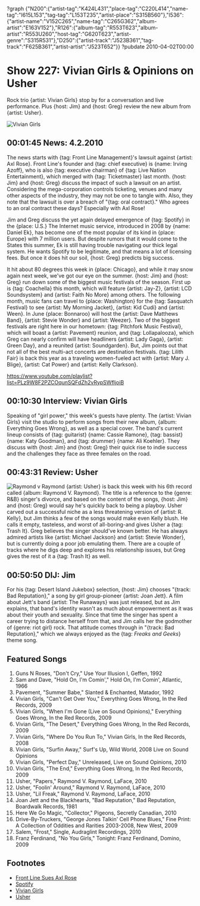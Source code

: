 ?graph {"N200":{"artist-tag":"K424L431","place-tag":"C220L414","name-tag":"I615L153","tag-tag":"L153T235","artist-place":"S315B560"},"I536":{"artist-name":"V152C265","name-tag":"C265G362","album-artist":"E163V152"},"R126":{"album-tag":"R553T623","album-artist":"R553U260","host-tag":"G620T623","artist-genre":"S315R531"},"D250":{"artist-track":"J523B361","tag-track":"F625B361","artist-artist":"J523T652"}}
?pubdate 2010-04-02T00:00

# Show 227: Vivian Girls & Opinions on Usher
Rock trio {artist: Vivian Girls} stop by for a conversation and live performance. Plus {host: Jim} and {host: Greg} review the new album from {artist: Usher}.

![Vivian Girls](http://static.soundopinions.org/images/2010/vivian/1.jpg)

## 00:01:45 News: 4.2.2010
The news starts with {tag: Front Line Management}'s lawsuit against {artist: Axl Rose}. Front Line's founder and {tag: chief executive} is {name: Irving Azoff}, who is also {tag: executive chairman} of {tag: Live Nation Entertainment}, which merged with {tag: Ticketmaster} last month. {host: Jim} and {host: Greg} discuss the impact of such a lawsuit on an artist. Considering the mega-corporation controls ticketing, venues and many other aspects of the industry, they may not be one to tangle with. Also, they note that the lawsuit is over a breach of "{tag: oral contract}." Who agrees to an oral contract these days? Especially with Axl Rose!

Jim and Greg discuss the yet again delayed emergence of {tag: Spotify} in the {place: U.S.} The Internet music service, introduced in 2008 by {name: Daniel Ek}, has become one of the most popular of its kind in {place: Europe} with 7 million users. But despite rumors that it would come to the States this summer, Ek is still having trouble navigating our thick legal system. He wants Spotify to be legitimate, and that means a lot of licensing fees. But once it does hit our soil, {host: Greg} predicts big success.

It hit about 80 degrees this week in {place: Chicago}, and while it may snow again next week, we've got our eye on the summer. {host: Jim} and {host: Greg} run down some of the biggest music festivals of the season. First up is {tag: Coachella} this month, which will feature {artist: Jay-Z}, {artist: LCD Soundsystem} and {artist: Faith No More} among others. The following month, music fans can travel to {place: Washington} for the {tag: Sasquatch Festival} to see {artist: My Morning Jacket}, {artist: Kid Cudi} and {artist: Ween}. In June {place: Bonnaroo} will host the {artist: Dave Matthews Band}, {artist: Stevie Wonder} and {artist: Weezer}. Two of the biggest festivals are right here in our hometown: {tag: Pitchfork Music Festival}, which will boast a {artist: Pavement} reunion, and {tag: Lollapalooza}, which Greg can nearly confirm will have headliners {artist: Lady Gaga}, {artist: Green Day}, and a reunited {artist: Soundgarden}. But, Jim points out that not all of the best multi-act concerts are destination festivals. {tag: Lilith Fair} is back this year as a traveling women-fueled act with {artist: Mary J. Blige}, {artist: Cat Power} and {artist: Kelly Clarkson}.


https://www.youtube.com/playlist?list=PLz9W8F2PZCOqunSQFdZh2vRypSWfljoiB
## 00:10:30 Interview: Vivian Girls
Speaking of "girl power," this week's guests have plenty. The {artist: Vivian Girls} visit the studio to perform songs from their new album, {album: Everything Goes Wrong}, as well as a special cover. The band's current lineup consists of {tag: guitarist} {name: Cassie Ramone}, {tag: bassist} {name: Katy Goodman}, and {tag: drummer} {name: Ali Koehler}. They discuss with {host: Jim} and {host: Greg} their quick rise to indie success and the challenges they face as three females on the road. 

## 00:43:31 Review: Usher
![Raymond v Raymond](http://is3.mzstatic.com/image/thumb/Music5/v4/a2/b3/ec/a2b3ec45-c06a-f00e-5ad5-391b695e74d4/source/600x600bb.jpg "15885/928525066")
{artist: Usher} is back this week with his 6th record called {album: Raymond V. Raymond}. The title is a reference to the {genre: R&B} singer's divorce, and based on the content of the songs, {host: Jim} and {host: Greg} would say he's quickly back to being a playboy. Usher carved out a successful niche as a less threatening version of {artist: R. Kelly}, but Jim thinks a few of the songs would make even Kelly blush. He calls it empty, tasteless, and worst of all-boring-and gives Usher a {tag: Trash It}. Greg believes the singer should've known better. He has always admired artists like {artist: Michael Jackson} and {artist: Stevie Wonder}, but is currently doing a poor job emulating them. There are a couple of tracks where he digs deep and explores his relationship issues, but Greg gives the rest of it a {tag: Trash It} as well.

## 00:50:50 DIJ: Jim
For his {tag: Desert Island Jukebox} selection, {host: Jim} chooses "{track: Bad Reputation}," a song by girl group-pioneer {artist: Joan Jett}. A film about Jett's band {artist: The Runaways} was just released, but as Jim explains, that band's identity wasn't as much about empowerment as it was about their youth and sexuality. Since that time the singer has spent a career trying to distance herself from that, and Jim calls her the godmother of {genre: riot girl} rock. That attitude comes through in "{track: Bad Reputation}," which we always enjoyed as the {tag: *Freaks and Geeks*} theme song.

## Featured Songs
1. Guns N Roses, "Don't Cry," Use Your Illusion I, Geffen, 1992
2. Sam and Dave, "Hold On, I'm Comin'," Hold On, I'm Comin', Atlantic, 1966
3. Pavement, "Summer Babe," Slanted & Enchanted, Matador, 1992
4. Vivian Girls, "Can't Get Over You," Everything Goes Wrong, In the Red Records, 2009
5. Vivian Girls, "When I'm Gone (Live on Sound Opinions)," Everything Goes Wrong, In the Red Records, 2009
6. Vivian Girls, "The Desert," Everything Goes Wrong, In the Red Records, 2009
7. Vivian Girls, "Where Do You Run To," Vivian Girls, In the Red Records, 2008
8. Vivian Girls, "Surfin Away," Surf's Up, Wild World, 2008 Live on Sound Opinions
9. Vivian Girls, "Perfect Day," Unreleased, Live on Sound Opinions, 2010
10. Vivian Girls, "The End," Everything Goes Wrong, In the Red Records, 2009
11. Usher, "Papers," Raymond V. Raymond, LaFace, 2010
12. Usher, "Foolin' Around," Raymond V. Raymond, LaFace, 2010
13. Usher, "Lil Freak," Raymond V. Raymond, LaFace, 2010
14. Joan Jett and the Blackhearts, "Bad Reputation," Bad Reputation, Boardwalk Records, 1981
15. Here We Go Magic, "Collector," Pigeons, Secretly Canadian, 2010
16. Drive-By-Truckers, "George Jones Talkin' Cell Phone Blues," Fine Print: A Collection of Oddities and Rarities 2003-2008, New West, 2009
17. Salem, "Frost," Single,  Audraglint Recordings, 2010
18. Franz Ferdinand, "No You Girls," Tonight: Franz Ferdinand, Domino, 2009

## Footnotes
- [Front Line Sues Axl Rose](http://latimesblogs.latimes.com/music_blog/2010/03/front-line-management-sues-axl-rose-for-18-million.html)
- [Spotify](https://www.spotify.com/us/premium/?utm_source=google&utm_medium=useraquisition_9306101469&utm_campaign=360i%7CGGL%7CSPOTIFY%7CSEM%7CBRD%7CEXACT%7CCore&utm_content=CLf93pCz5cgCFQuSaQodEJIEwQ&utm_term=43700006727073117&utm_term=43700006727073117_c&gclid=CLf93pCz5cgCFQuSaQodEJIEwQ&gclsrc=aw.ds)
- [Vivian Girls](http://www.viviangirls.net/)
- [Usher](http://usherworld.com/)

